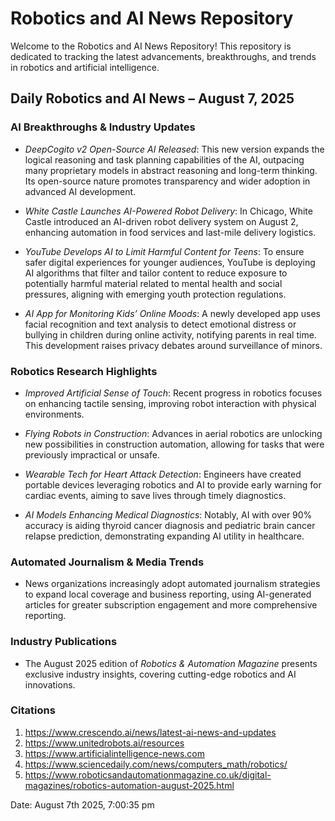 # Robotics and AI News Repository

Welcome to the Robotics and AI News Repository! This repository is dedicated to tracking the latest advancements, breakthroughs, and trends in robotics and artificial intelligence.

## Daily Robotics and AI News – August 7, 2025

### AI Breakthroughs & Industry Updates

- *DeepCogito v2 Open-Source AI Released*: This new version expands the logical reasoning and task planning capabilities of the AI, outpacing many proprietary models in abstract reasoning and long-term thinking. Its open-source nature promotes transparency and wider adoption in advanced AI development.

- *White Castle Launches AI-Powered Robot Delivery*: In Chicago, White Castle introduced an AI-driven robot delivery system on August 2, enhancing automation in food services and last-mile delivery logistics.

- *YouTube Develops AI to Limit Harmful Content for Teens*: To ensure safer digital experiences for younger audiences, YouTube is deploying AI algorithms that filter and tailor content to reduce exposure to potentially harmful material related to mental health and social pressures, aligning with emerging youth protection regulations.

- *AI App for Monitoring Kids’ Online Moods*: A newly developed app uses facial recognition and text analysis to detect emotional distress or bullying in children during online activity, notifying parents in real time. This development raises privacy debates around surveillance of minors.

### Robotics Research Highlights

- *Improved Artificial Sense of Touch*: Recent progress in robotics focuses on enhancing tactile sensing, improving robot interaction with physical environments.

- *Flying Robots in Construction*: Advances in aerial robotics are unlocking new possibilities in construction automation, allowing for tasks that were previously impractical or unsafe.

- *Wearable Tech for Heart Attack Detection*: Engineers have created portable devices leveraging robotics and AI to provide early warning for cardiac events, aiming to save lives through timely diagnostics.

- *AI Models Enhancing Medical Diagnostics*: Notably, AI with over 90% accuracy is aiding thyroid cancer diagnosis and pediatric brain cancer relapse prediction, demonstrating expanding AI utility in healthcare.

### Automated Journalism & Media Trends

- News organizations increasingly adopt automated journalism strategies to expand local coverage and business reporting, using AI-generated articles for greater subscription engagement and more comprehensive reporting.

### Industry Publications

- The August 2025 edition of *Robotics & Automation Magazine* presents exclusive industry insights, covering cutting-edge robotics and AI innovations.

### Citations

1. https://www.crescendo.ai/news/latest-ai-news-and-updates
2. https://www.unitedrobots.ai/resources
3. https://www.artificialintelligence-news.com
4. https://www.sciencedaily.com/news/computers_math/robotics/
5. https://www.roboticsandautomationmagazine.co.uk/digital-magazines/robotics-automation-august-2025.html

Date: August 7th 2025, 7:00:35 pm